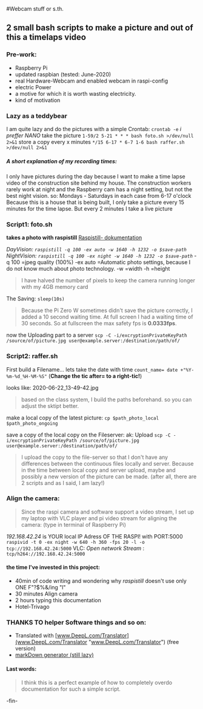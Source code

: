 #Webcam stuff or s.th.
## 2 small bash scripts to make a picture and out of this a timelaps video
### Pre-work:
- Raspberry Pi 
- updated raspbian (tested: June-2020)
- real Hardware-Webcam and enabled webcam in raspi-config
- electric Power
- a motive for which it is worth wasting electricity.
- kind of motivation

### Lazy as a teddybear
I am quite lazy and do the pictures with a simple Crontab:
`crontab -e`
*i preffer NANO*
take the picture
`1-59/2 5-21 * * * bash foto.sh >/dev/null 2>&1`
store a copy every x minutes
`*/15 6-17 * 6-7 1-6 bash raffer.sh >/dev/null 2>&1`

##### A short explanation of my recording times:
I only have pictures during the day because I want to make a time lapse video of the construction site behind my house. The construction workers rarely work at night and the Raspberry cam has a night setting, but not the best night vision.
so: Mondays - Saturdays
in each case from 6-17 o'clock
Because this is a house that is being built, I only take a picture every 15 minutes for the time lapse.
But every 2 minutes I take a live picture

### Script1: **foto.sh**
**takes a photo with raspistill**
[Raspistill- dokumentation](https://www.raspberrypi.org/documentation/usage/camera/raspicam/raspistill.mdhttp:// "Raspistill- dokumentation")

*DayVision: `raspistill -q 100 -ex auto -w 1640 -h 1232 -o $save-path`*
*NightVision: `raspistill -q 100 -ex night -w 1640 -h 1232 -o $save-path`*
-q 100 =jpeg quality (100%)
-ex auto =Automatic photo settings, because I do not know much about photo technology.
-w =width
-h =height
> I have halved the number of pixels to keep the camera running longer with my 4GB memory card

The Saving:
`sleep(10s)`
>Because the Pi Zero W sometimes didn't save the picture correctly, I added a 10 second waiting time.
At full screen I had a waiting time of 30 seconds.
So at fullscreen the max safety fps is **0.0333fps**.

now the Uploading part to a server
`scp -C -i/excryptionPrivateKeyPath /source/of/picture.jpg user@example.server:/destination/path/of/`

### Script2: **raffer.sh**
First build a Filename... lets take the date with time
` count_name= date +"%Y-%m-%d_%H-%M-%S" ` (**Change the tic after= to a right-tic!**)

looks like: 2020-06-22_13-49-42.jpg
>based on the class system, I build the paths beforehand. so you can adjust the sktipt better.

make a local copy of the latest picture:
`cp $path_photo_local $path_photo_ongoing`

save a copy of the local copy on the Fileserver: ak: Upload
`scp -C -i/excryptionPrivateKeyPath /source/of/picture.jpg user@example.server:/destination/path/of/`
>I upload the copy to the file-server so that I don't have any differences between the continuous files locally and server. Because in the time between local copy and server upload, maybe and possibly a new version of the picture can be made. (after all, there are 2 scripts and as I said, I am lazy!)

### Align the camera:
>Since the raspi camera and software support a video stream, I set up my laptop with VLC player and pi video stream for aligning the camera: (type in terminal of Raspberry Pi)

*192.168.42.24* is YOUR local IP Adress OF THE RASPI! with PORT:5000
`raspivid -t 0 -ex night -w 640 -h 360 -fps 20 -l -o tcp://192.168.42.24:5000`
VLC: *Open network Stream* :
`tcp/h264://192.168.42.24:5000`

#### the time I've invested in this project:
- 40min of code writing and wondering why *raspistill* doesn't use only ONE F"?$%&/ing "l"
- 30 minutes Align camera
- 2 hours typing this documentation
- Hotel-Trivago
### THANKS TO helper Software things and so on:
- Translated with [www.DeepL.com/Translator](www.DeepL.com/Translator "www.DeepL.com/Translator") (free version)
- [markDown generator (still lazy)](https://pandao.github.io/editor.md/en.html "markDown generator (still lazy)")

#### Last words:
>I think this is a perfect example of how to completely overdo documentation for such a simple script.

-fin-
